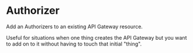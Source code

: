 # Authorizer
Add an Authorizers to an existing API Gateway resource.

Useful for situations when one thing creates the API Gateway but you want to add on
to it without having to touch that initial "thing".
